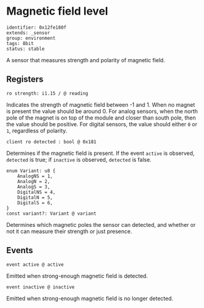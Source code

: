 # Magnetic field level

    identifier: 0x12fe180f
    extends: _sensor
    group: environment
    tags: 8bit
    status: stable

A sensor that measures strength and polarity of magnetic field.

## Registers

    ro strength: i1.15 / @ reading

Indicates the strength of magnetic field between -1 and 1.
When no magnet is present the value should be around 0.
For analog sensors,
when the north pole of the magnet is on top of the module
and closer than south pole, then the value should be positive.
For digital sensors,
the value should either `0` or `1`, regardless of polarity.

    client ro detected : bool @ 0x181

Determines if the magnetic field is present.
If the event `active` is observed, `detected` is true; if `inactive` is observed, `detected` is false.

    enum Variant: u8 {
        AnalogNS = 1,
        AnalogN = 2,
        AnalogS = 3,
        DigitalNS = 4,
        DigitalN = 5,
        DigitalS = 6,
    }
    const variant?: Variant @ variant

Determines which magnetic poles the sensor can detected,
and whether or not it can measure their strength or just presence.

## Events

    event active @ active

Emitted when strong-enough magnetic field is detected.

    event inactive @ inactive

Emitted when strong-enough magnetic field is no longer detected.
